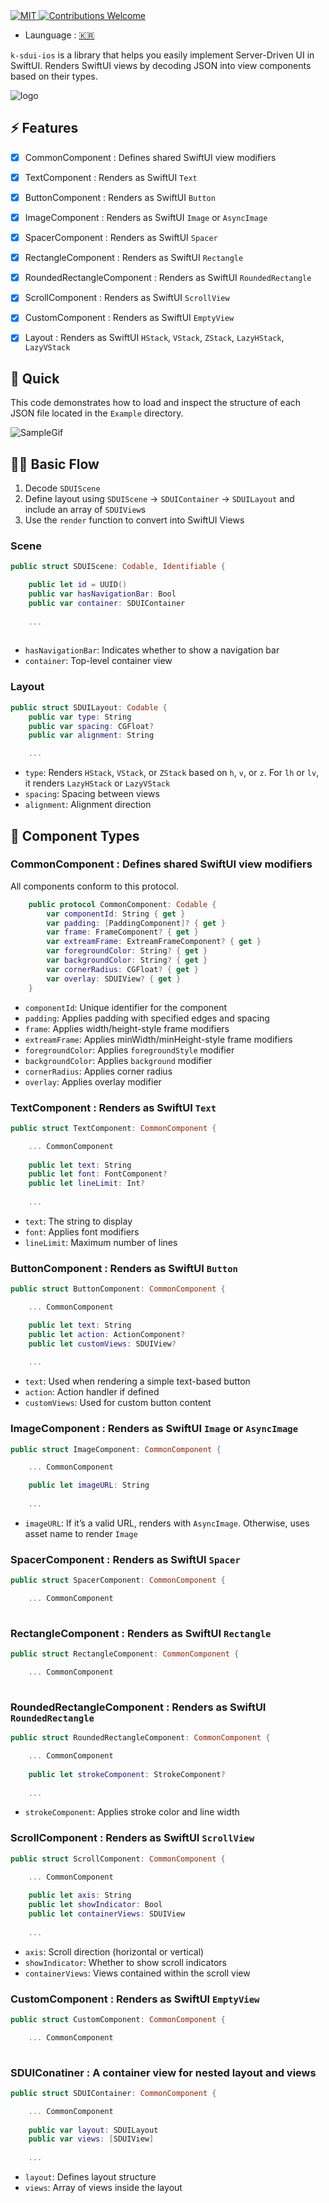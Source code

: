 <a href="https://opensource.org/licenses/MIT">
<img src="https://img.shields.io/badge/License-MIT-red.svg" alt="MIT">
</a>
<a href="https://github.com/MessageKit/MessageKit/issues">
<img src="https://img.shields.io/badge/contributions-welcome-brightgreen.svg?style=flat" alt="Contributions Welcome">
</a>

- Launguage : [🇰🇷](./README_KR.md)

`k-sdui-ios` is a library that helps you easily implement Server-Driven UI in SwiftUI.
Renders SwiftUI views by decoding JSON into view components based on their types.

![logo](./docs_asset/logo.png)

## ⚡️ Features

- [X] CommonComponent : Defines shared SwiftUI view modifiers
- [X] TextComponent : Renders as SwiftUI `Text`
- [X] ButtonComponent : Renders as SwiftUI `Button`
- [X] ImageComponent : Renders as SwiftUI `Image` or `AsyncImage`
- [X] SpacerComponent : Renders as SwiftUI `Spacer`
- [X] RectangleComponent : Renders as SwiftUI `Rectangle`
- [X] RoundedRectangleComponent : Renders as SwiftUI `RoundedRectangle`
- [X] ScrollComponent : Renders as SwiftUI `ScrollView`
- [X] CustomComponent : Renders as SwiftUI `EmptyView`
- [X] Layout : Renders as SwiftUI `HStack`, `VStack`, `ZStack`, `LazyHStack`, `LazyVStack`


## 🌈 Quick

This code demonstrates how to load and inspect the structure of each JSON file located in the `Example` directory.

![SampleGif](./docs_asset/sample.gif)


## 👷‍♂️ Basic Flow

1. Decode `SDUIScene`
2. Define layout using `SDUIScene` → `SDUIContainer` → `SDUILayout` and include an array of `SDUIView`s
3. Use the `render` function to convert into SwiftUI Views

### Scene

```swift
public struct SDUIScene: Codable, Identifiable {

    public let id = UUID()
    public var hasNavigationBar: Bool
    public var container: SDUIContainer
    
    ...
    
```

- `hasNavigationBar`: Indicates whether to show a navigation bar
- `container`: Top-level container view


### Layout 

```swift
public struct SDUILayout: Codable {
    public var type: String
    public var spacing: CGFloat?
    public var alignment: String

    ...
```

- `type`: Renders `HStack`, `VStack`, or `ZStack` based on `h`, `v`, or `z`. For `lh` or `lv`, it renders `LazyHStack` or `LazyVStack`
- `spacing`: Spacing between views
- `alignment`: Alignment direction

## 🧱 Component Types

### CommonComponent : Defines shared SwiftUI view modifiers

All components conform to this protocol.

```swift
    public protocol CommonComponent: Codable {
        var componentId: String { get }
        var padding: [PaddingComponent]? { get }
        var frame: FrameComponent? { get }
        var extreamFrame: ExtreamFrameComponent? { get }
        var foregroundColor: String? { get }
        var backgroundColor: String? { get }
        var cornerRadius: CGFloat? { get }
        var overlay: SDUIView? { get }
    }
```

- `componentId`: Unique identifier for the component
- `padding`: Applies padding with specified edges and spacing
- `frame`: Applies width/height-style frame modifiers
- `extreamFrame`: Applies minWidth/minHeight-style frame modifiers
- `foregroundColor`: Applies `foregroundStyle` modifier
- `backgroundColor`: Applies `background` modifier
- `cornerRadius`: Applies corner radius
- `overlay`: Applies overlay modifier


### TextComponent : Renders as SwiftUI `Text`

``` swift
public struct TextComponent: CommonComponent {

    ... CommonComponent 
    
    public let text: String
    public let font: FontComponent?
    public let lineLimit: Int?
    
    ...
```

- `text`: The string to display
- `font`: Applies font modifiers
- `lineLimit`: Maximum number of lines

### ButtonComponent : Renders as SwiftUI `Button`

``` swift
public struct ButtonComponent: CommonComponent {

    ... CommonComponent

    public let text: String
    public let action: ActionComponent?
    public let customViews: SDUIView?
    
    ...

```

- `text`: Used when rendering a simple text-based button
- `action`: Action handler if defined
- `customViews`: Used for custom button content


### ImageComponent : Renders as SwiftUI `Image` or `AsyncImage`

``` swift
public struct ImageComponent: CommonComponent {

    ... CommonComponent

    public let imageURL: String
    
    ...

```

- `imageURL`: If it’s a valid URL, renders with `AsyncImage`. Otherwise, uses asset name to render `Image`

### SpacerComponent : Renders as SwiftUI `Spacer`

``` swift
public struct SpacerComponent: CommonComponent {

    ... CommonComponent
    

```

### RectangleComponent : Renders as SwiftUI `Rectangle`

``` swift
public struct RectangleComponent: CommonComponent {

    ... CommonComponent
    

```

### RoundedRectangleComponent : Renders as SwiftUI `RoundedRectangle`

``` swift
public struct RoundedRectangleComponent: CommonComponent {

    ... CommonComponent
    
    public let strokeComponent: StrokeComponent?
    
    ...
```

- `strokeComponent`: Applies stroke color and line width

### ScrollComponent : Renders as SwiftUI `ScrollView`

``` swift
public struct ScrollComponent: CommonComponent {

    ... CommonComponent
    
    public let axis: String
    public let showIndicator: Bool
    public let containerViews: SDUIView
    
    ...

```

- `axis`: Scroll direction (horizontal or vertical)
- `showIndicator`: Whether to show scroll indicators
- `containerViews`: Views contained within the scroll view


### CustomComponent : Renders as SwiftUI `EmptyView`

``` swift
public struct CustomComponent: CommonComponent {

    ... CommonComponent
    

```

### SDUIConatiner : A container view for nested layout and views

``` swift
public struct SDUIContainer: CommonComponent {

    ... CommonComponent
    
    public var layout: SDUILayout
    public var views: [SDUIView]
    
    ...
```

- `layout`: Defines layout structure
- `views`: Array of views inside the layout
